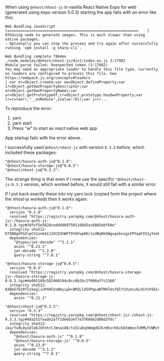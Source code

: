 When using `@nhost/nhost-js` in vanilla React Native Expo for web (generated using expo version 5.0.3) starting the app fails with an error like this:

```
Web Bundling JavaScript [============================================================    ] 93%Using node to generate images. This is much slower than using native packages.
› Optionally you can stop the process and try again after successfully running `npm install -g sharp-cli`.

Web Bundling complete 7964ms
./node_modules/@nhost/nhost-js/dist/index.es.js 3:17982
Module parse failed: Unexpected token (3:17982)
You may need an appropriate loader to handle this file type, currently no loaders are configured to process this file. See https://webpack.js.org/concepts#loaders
| var or=Object.create;var oe=Object.defineProperty;var ir=Object.getOwnPropertyDescriptor;var ar=Object.getOwnPropertyNames;var ur=Object.getPrototypeOf,cr=Object.prototype.hasOwnProperty;var lr=r=>oe(r,"__esModule",{value:!0});var j=(r...
```

To reproduce the error:

1. yarn
2. yarn start
3. Press "w" to start as react native web app

App startup fails with the error above.

I successfully used `@nhost/nhost-js` with version `0.3.3` before, which included these packages:

```
"@nhost/hasura-auth-js@^0.1.8":
"@nhost/hasura-storage-js@^0.0.5":
"@nhost/nhost-js@^0.3.3":
```

The strange thing is that even if I now use the specific `"@nhost/nhost-js:0.3.3` version, which worked before, it would still fail with a similar error.

If I put back exactly these into my yarn.lock (copied form the project where the nhost-js worked) then it works again:

```
"@nhost/hasura-auth-js@^0.1.8":
  version "0.1.8"
  resolved "https://registry.yarnpkg.com/@nhost/hasura-auth-js/-/hasura-auth-js-0.1.8.tgz#3dfef5e5828ceddd4687501168d5ac6865ebf64e"
  integrity sha512-KTXNOgVFGZ+pChIon64113XC03hWFT0tHVvpKKr1zdBqHkXWgxqsbxsgxIPYaaFIG1yYenPdCBCRwV5srXVP4Q==
  dependencies:
    "@types/jwt-decode" "^2.2.1"
    axios "^0.21.1"
    jwt-decode "^2.2.0"
    query-string "^7.0.1"

"@nhost/hasura-storage-js@^0.0.5":
  version "0.0.5"
  resolved "https://registry.yarnpkg.com/@nhost/hasura-storage-js/-/hasura-storage-js-0.0.5.tgz#de085189c582960194c0cc0b2bc2f096affc2168"
  integrity sha512-6XDm57bt0f2skeglinP4HCUsWbyipb+8MZLld5XPqxaNTM4lUs7QlY1VLOcukL91YnF6IC4kZYYD9ge+on6JUg==
  dependencies:
    axios "^0.21.1"

"@nhost/nhost-js@^0.3.3":
  version "0.3.3"
  resolved "https://registry.yarnpkg.com/@nhost/nhost-js/-/nhost-js-0.3.3.tgz#48a251faade2aff1debb3ef7e3f60de2d06d3fdc"
  integrity sha512-ika/YxdLOysDlb6JXFnhrCJmnasO8/tnICuDqVWmqU6JkrW5z+hEcbOImNzo7oRMLFVWM/FjeuQ+tFgE26KDDw==
  dependencies:
    "@nhost/hasura-auth-js" "^0.1.8"
    "@nhost/hasura-storage-js" "^0.0.5"
    axios "^0.23.0"
    jwt-decode "^3.1.2"
    query-string "^7.0.1"
```
